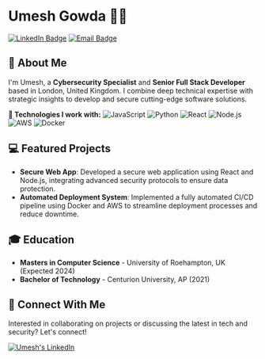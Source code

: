 # Umesh Gowda 👨‍💻

[![LinkedIn Badge](https://img.shields.io/badge/LinkedIn-Profile-blue?style=flat&logo=linkedin)](https://www.linkedin.com/in/gvs-umesh)
[![Email Badge](https://img.shields.io/badge/Email-gvsumesh29%40gmail.com-green?style=flat&logo=gmail)](mailto:gvsumesh29@gmail.com)

## 🚀 About Me

I'm Umesh, a **Cybersecurity Specialist** and **Senior Full Stack Developer** based in London, United Kingdom. I combine deep technical expertise with strategic insights to develop and secure cutting-edge software solutions.

**🔧 Technologies I work with:**
![JavaScript](https://img.shields.io/badge/-JavaScript-black?style=flat-square&logo=javascript)
![Python](https://img.shields.io/badge/-Python-black?style=flat-square&logo=Python)
![React](https://img.shields.io/badge/-React-black?style=flat-square&logo=react)
![Node.js](https://img.shields.io/badge/-Node.js-black?style=flat-square&logo=node.js)
![AWS](https://img.shields.io/badge/-AWS-black?style=flat-square&logo=amazon)
![Docker](https://img.shields.io/badge/-Docker-black?style=flat-square&logo=docker)

## 💻 Featured Projects

- **Secure Web App**: Developed a secure web application using React and Node.js, integrating advanced security protocols to ensure data protection.
- **Automated Deployment System**: Implemented a fully automated CI/CD pipeline using Docker and AWS to streamline deployment processes and reduce downtime.

## 🎓 Education

- **Masters in Computer Science** - University of Roehampton, UK (Expected 2024)
- **Bachelor of Technology** - Centurion University, AP (2021)

## 🤝 Connect With Me

Interested in collaborating on projects or discussing the latest in tech and security? Let's connect!

[![Umesh's LinkedIn](https://img.shields.io/badge/LinkedIn-Connect-blue?style=social&logo=linkedin)](https://www.linkedin.com/in/your-linkedin)

